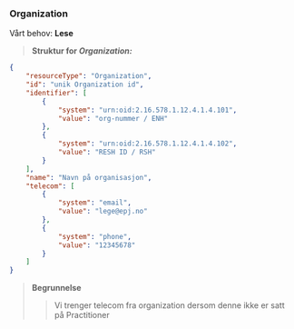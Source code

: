 ### Organization

Vårt behov: **Lese**

> **Struktur for _Organization:_**

```json
{
    "resourceType": "Organization",
    "id": "unik Organization id",
    "identifier": [
        {
            "system": "urn:oid:2.16.578.1.12.4.1.4.101",
            "value": "org-nummer / ENH"
        },
        {
            "system": "urn:oid:2.16.578.1.12.4.1.4.102",
            "value": "RESH ID / RSH"
        }
    ],
    "name": "Navn på organisasjon",
    "telecom": [
        {
            "system": "email",
            "value": "lege@epj.no"
        },
        {
            "system": "phone",
            "value": "12345678"
        }
    ]
}
```

> **Begrunnelse**
>
> > Vi trenger telecom fra organization dersom denne ikke er satt på Practitioner

